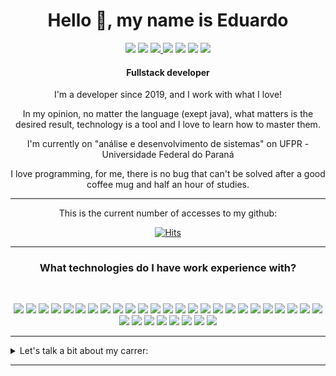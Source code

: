 <div align="center">
    <h1>Hello 👋, my name is Eduardo</h1>
    <a target="_blank" href="https://github.com/eduardo-moro/eduardo-moro/blob/main/LEIAME.md"><img src="https://img.shields.io/badge/PT--BR-2a9134?&style=for-the-badge&logo=about_me&logoColor=yellow"/></a> <a target="_blank" href="https://api.whatsapp.com/send?phone=5541991855670&text=Hey%20Eduardo%2C%20I%20came%20by%20your%20github"><img src="https://img.shields.io/badge/WHATSAPP-%2325D366.svg?&style=for-the-badge&logo=whatsapp&logoColor=white"/></a> <a target="_blank" href="https://www.linkedin.com/in/eduardomoro/"><img src="https://img.shields.io/badge/linkedin-%230077B5.svg?&style=for-the-badge&logo=linkedin&logoColor=white" /> </a> <a target="_blank" href="https://t.me/moroeduardo"> <img src="https://img.shields.io/badge/Telegram-2CA5E0?style=for-the-badge&logo=telegram&logoColor=white" /></a> <a href="mailto:eduardomoro1127@gmail.com"> <img src="https://img.shields.io/badge/Gmail-D14836?style=for-the-badge&logo=gmail&logoColor=white"></a> <a href="https://eduardo-moro.github.io/eduardo-moro/"> <img src="https://img.shields.io/badge/page-4489fc?style=for-the-badge&logo=linux&logoColor=white"></a> <a href="https://my.indeed.com/p/eduardohenriquep-hiffif5"> <img src="https://img.shields.io/badge/indeed-2e6cf0?style=for-the-badge&logo=indeed&logoColor=white"></a> 
    <h4>
        Fullstack developer
    </h4>
    <p> I'm a developer since 2019, and I work with what I love! </p>
    <p> In my opinion, no matter the language (exept java), what matters is the desired result, technology is a tool and I love to learn how to master them.</p>
    <p> I'm currently on "análise e desenvolvimento de sistemas" on UFPR - Universidade Federal do Paraná </p>
    <p> I love programming, for me, there is no bug that can't be solved after a good coffee mug and half an hour of studies.</p>
    <hr>
    This is the current number of accesses to my github:
    <br>

[![Hits](https://hits.seeyoufarm.com/api/count/incr/badge.svg?url=github.com/eduardo-moro/hit-counter&count_bg=%2379C83D&title_bg=%23555555&icon_color=%23E7E7E7&title=Views&edge_flat=true)](https://hits.seeyoufarm.com)
    
    
<hr>

### What technologies do I have work experience with?
<br>

![](https://img.shields.io/badge/JavaScript-F7DF1E?style=for-the-badge&logo=javascript&logoColor=black)
![](https://img.shields.io/badge/TypeScript-007ACC?style=for-the-badge&logo=typescript&logoColor=white)
![](https://img.shields.io/badge/PHP-777BB4?style=for-the-badge&logo=php&logoColor=white)
![](https://img.shields.io/badge/C-00599C?style=for-the-badge&logo=c&logoColor=white)
![](https://img.shields.io/badge/Python-14354C?style=for-the-badge&logo=python&logoColor=white)
![](https://img.shields.io/badge/Go-00ADD8?style=for-the-badge&logo=go&logoColor=white)
![](https://img.shields.io/badge/MySQL-00000F?style=for-the-badge&logo=mysql&logoColor=white)
![](https://img.shields.io/badge/PostgreSQL-316192?style=for-the-badge&logo=postgresql&logoColor=white)
![](https://img.shields.io/badge/redis-CC0000.svg?&style=for-the-badge&logo=redis&logoColor=white)
![](https://img.shields.io/badge/MongoDB-4EA94B?style=for-the-badge&logo=mongodb&logoColor=white)
![](https://img.shields.io/badge/SQLite-07405E?style=for-the-badge&logo=sqlite&logoColor=white)
![](https://img.shields.io/badge/Django-092E20?style=for-the-badge&logo=django&logoColor=white)
![](https://img.shields.io/badge/jQuery-0769AD?style=for-the-badge&logo=jquery&logoColor=white)
![](https://img.shields.io/badge/Vue.js-35495E?style=for-the-badge&logo=vue-dot-js&logoColor=4FC08D)
![](https://img.shields.io/badge/React_Native-20232A?style=for-the-badge&logo=react&logoColor=61DAFB)
![](https://img.shields.io/badge/React-20232A?style=for-the-badge&logo=react&logoColor=61DAFB)
![](https://img.shields.io/badge/Bootstrap-563D7C?style=for-the-badge&logo=bootstrap&logoColor=white)
![](https://img.shields.io/badge/styled--components-DB7093?style=for-the-badge&logo=styled-components&logoColor=white)
![](https://img.shields.io/badge/Shell_Script-121011?style=for-the-badge&logo=gnu-bash&logoColor=white)
![](https://img.shields.io/badge/Figma-F24E1E?style=for-the-badge&logo=figma&logoColor=white)
![](https://img.shields.io/badge/Markdown-000000?style=for-the-badge&logo=markdown&logoColor=white)
![](https://img.shields.io/badge/YII-1.0-FFA500?style=for-the-badge)
![](https://img.shields.io/badge/YII-2.0-007ACC?style=for-the-badge)
![](https://img.shields.io/badge/Laravel-FF2D20?style=for-the-badge&logo=laravel&logoColor=white)
![](https://img.shields.io/badge/Node.js-43853D?style=for-the-badge&logo=node.js&logoColor=white)
![](https://img.shields.io/badge/HTML5-E34F26?style=for-the-badge&logo=html5&logoColor=white)
![](https://img.shields.io/badge/CSS3-1572B6?style=for-the-badge&logo=css3&logoColor=white)
![](https://img.shields.io/badge/Linux-white?style=for-the-badge&logo=linux&logoColor=black)
![](https://img.shields.io/badge/ubuntu-557C94?style=for-the-badge&logo=ubuntu&logoColor=white)
![](https://img.shields.io/badge/Alpine_Linux-0D597F?style=for-the-badge&logo=alpine-linux&logoColor=white)
![](https://img.shields.io/badge/Docker-2CA5E0?style=for-the-badge&logo=docker&logoColor=white)
![](https://img.shields.io/badge/Git-F05032?style=for-the-badge&logo=git&logoColor=white)
![](https://img.shields.io/badge/Postman-FF6C37?style=for-the-badge&logo=Postman&logoColor=white)
    
    
<hr>

</div>

<details>
    <summary>Let's talk a bit about my carrer:</summary>
    <br>
    <p>I started in the programming area in 2019, when I was accepted on UFPR, I had already tried my luck in game development, with java and C#, and made a high school project using arduino to feed a tesla coil that plays music, but nothing of that came close to the world that opened up in front of me that year, and what a crazy year was that.</p>
    <p>I started by learning Pascal, I always heard complaints from my class colleagues because we were learning a language "so outdated", many complain to this day that they wish they had learned python, js, or some other newer language, I will never understand this feeling, Pascal has been for almost 20 years one of the most used languages in the world, it works, it does what it is expected to do, and it has been very useful for a lot of people, and from that point on, what matters to me is not language, but the problems it can solve, if I don't know a language, and it has a logic different from everything I know, my impetus is to study, until I master it.</p>
    <p>I had a little help to get my first internship, an indication, the system was big, and made in a framework I never heard before, YII, which is already old, but does what it needs, is up to date and relatively safe, it was not easy to learn it at first, I didn't know much about PHP yet, but I learned, after 6 months I was able to deliver most of my tasks, and I had learned to ask for help.</p>
    <p>I joined my second company in 2020, after Brazil allow home office for interns, after a week I was hired as junior, in that company I learned VUE, lumen, improved my knowledge with git, and learned infinite new things, including computer vision, I made some facial and hand tracking with python, and this is what makes me passionate about technology, learning, improving all the time, and being able to help someone with my work.</p>
    <p>I started doing freelance work in 2021, so I left my job, to keep myself completely at home, and seek new challenges,</p>
    <p>I worked at Ecritel do Brasil, working with modern technologies, Vue3 and nuxt, working with the creation of pixel perfect interfaces, until I received my first proposal for foreign countries.</p>
    <p>I'm currently at MAVTEK, an incredible company with incredible colleagues as well, I'm working with the good old PHP, the environment is very relaxed, very different from any experience here in Brazil, and I'm still learning to deal with so much cultural difference, but it's an amazing experience</p>
</details>

<hr>

